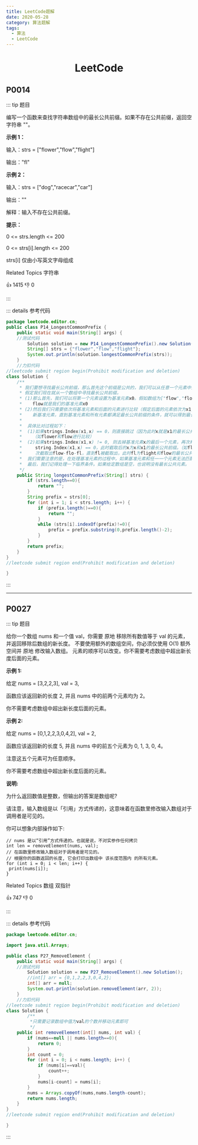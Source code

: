 ```yaml
---
title: LeetCode题解
date: 2020-05-28
category: 算法题解
tags:
  - 算法
  - LeetCode
---
```



<h1 align="center">LeetCode</h1>

## P0014

::: tip  题目

编写一个函数来查找字符串数组中的最长公共前缀。如果不存在公共前缀，返回空字符串 ""。
     

 **示例 1：**

输入：strs = ["flower","flow","flight"]

输出："fl"



**示例 2：**

输入：strs = ["dog","racecar","car"]

输出：""

解释：输入不存在公共前缀。
      

**提示：**

0 <= strs.length <= 200

0 <= strs[i].length <= 200

strs[i] 仅由小写英文字母组成

Related Topics 字符串

👍 1415 👎 0

:::

::: details 参考代码
```java
package leetcode.editor.cn;
public class P14_LongestCommonPrefix {
	public static void main(String[] args) {
	//测试代码
    	Solution solution = new P14_LongestCommonPrefix().new Solution();
    	String[] strs = {"flower","flow","flight"};
		System.out.println(solution.longestCommonPrefix(strs));
	}
	//力扣代码
//leetcode submit region begin(Prohibit modification and deletion)
class Solution {
	/**
	 * 我们要想寻找最长公共前缀，那么首先这个前缀是公共的，我们可以从任意一个元素中找到它。
	 * 假定我们现在就从一个数组中寻找最长公共前缀，
	 * (1)那么首先，我们可以将第一个元素设置为基准元素x0。假如数组为["flow","flower","flight"]，
	 *    flow就是我们的基准元素x0
	 * (2)然后我们只需要依次将基准元素和后面的元素进行比较（假定后面的元素依次为x1,x2,x3....），不断更
	 *    新基准元素，直到基准元素和所有元素都满足最长公共前缀的条件，就可以得到最长公共前缀。
	 *
	 *  具体比对过程如下：
	 *  (1)如果strings.Index(x1,x) == 0，则直接跳过（因为此时x就是x1的最长公共前缀），对比下一个元素。
	 *    （如flower和flow进行比较）
	 *  (2)如果strings.Index(x1,x) != 0, 则去掉基准元素x的最后一个元素，再次和x1进行比较，直至满足
	 *     string.Index(x1,x) == 0，此时截取后的x为x和x1的最长公共前缀。（如flight和flow进行比较，依
	 *     次截取出flow-flo-fl，直到fl被截取出，此时fl为flight和flow的最长公共前缀）
	 *  我们需要注意的是，在处理基准元素的过程中，如果基准元素和任一一个元素无法匹配，则说明不存在最长公共元素。
	 *  最后，我们记得处理一下临界条件。如果给定数组是空，也说明没有最长公共元素。
	 */
    public String longestCommonPrefix(String[] strs) {
    	if (strs.length==0){
    		return "";
		}
    	String prefix = strs[0];
		for (int i = 1; i < strs.length; i++) {
			if (prefix.length()==0){
				return "";
			}
			while (strs[i].indexOf(prefix)!=0){
				prefix = prefix.substring(0,prefix.length()-2);
			}
		}
    	return prefix;
    }
}
//leetcode submit region end(Prohibit modification and deletion)

}
```
::: 

---



## P0027

::: tip 题目

给你一个数组 nums 和一个值 val，你需要 原地 移除所有数值等于 val 的元素，并返回移除后数组的新长度。
不要使用额外的数组空间，你必须仅使用 O(1) 额外空间并 原地 修改输入数组。
元素的顺序可以改变。你不需要考虑数组中超出新长度后面的元素。 



 **示例 1:**

给定 nums = [3,2,2,3], val = 3,

函数应该返回新的长度 2, 并且 nums 中的前两个元素均为 2。

你不需要考虑数组中超出新长度后面的元素。



**示例 2:**

给定 nums = [0,1,2,2,3,0,4,2], val = 2,

函数应该返回新的长度 5, 并且 nums 中的前五个元素为 0, 1, 3, 0, 4。

注意这五个元素可为任意顺序。

你不需要考虑数组中超出新长度后面的元素。
     

**说明:**

为什么返回数值是整数，但输出的答案是数组呢?

请注意，输入数组是以「引用」方式传递的，这意味着在函数里修改输入数组对于调用者是可见的。

你可以想象内部操作如下:

```
// nums 是以“引用”方式传递的。也就是说，不对实参作任何拷贝
int len = removeElement(nums, val);
// 在函数里修改输入数组对于调用者是可见的。
// 根据你的函数返回的长度, 它会打印出数组中 该长度范围内 的所有元素。
for (int i = 0; i < len; i++) {
 print(nums[i]);
}
```

Related Topics 数组 双指针 

👍 747 👎 0

:::

::: details 参考代码
```java
package leetcode.editor.cn;

import java.util.Arrays;

public class P27_RemoveElement {
	public static void main(String[] args) {
	//测试代码
    	Solution solution = new P27_RemoveElement().new Solution();
		//int[] arr = {0,1,2,2,3,0,4,2};
		int[] arr = null;
		System.out.println(solution.removeElement(arr, 2));
	}
	//力扣代码
//leetcode submit region begin(Prohibit modification and deletion)
class Solution {
		/**
		 *只需要记录数组中值为val的个数并移动元素即可
		 */
    public int removeElement(int[] nums, int val) {
    	if (nums==null || nums.length==0){
    		return 0;
		}
		int count = 0;
		for (int i = 0; i < nums.length; i++) {
			if (nums[i]==val){
				count++;
			}
			nums[i-count] = nums[i];
		}
		nums = Arrays.copyOf(nums,nums.length-count);
		return nums.length;
    }
}
//leetcode submit region end(Prohibit modification and deletion)

}


```
:::

